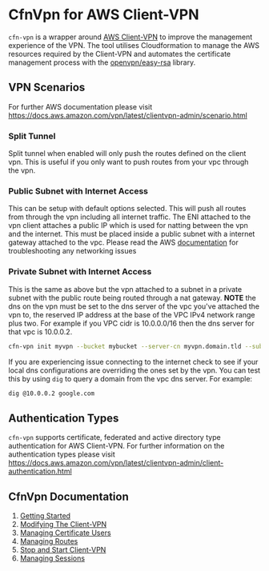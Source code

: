 # CfnVpn for AWS Client-VPN

`cfn-vpn` is a wrapper around [AWS Client-VPN](https://docs.aws.amazon.com/vpn/latest/clientvpn-admin/what-is.html) to improve the management experience of the VPN. The tool utilises Cloudformation to manage the AWS resources required by the Client-VPN and automates the certificate management process with the [openvpn/easy-rsa](https://github.com/OpenVPN/easy-rsa) library.

## VPN Scenarios 

For further AWS documentation please visit https://docs.aws.amazon.com/vpn/latest/clientvpn-admin/scenario.html

### Split Tunnel

Split tunnel when enabled will only push the routes defined on the client vpn. This is useful if you only want to push routes from your vpc through the vpn.

### Public Subnet with Internet Access

This can be setup with default options selected. This will push all routes from through the vpn including all internet traffic. The ENI attached to the vpn client attaches a public IP which is used for natting between the vpn and the internet. This must be placed inside a public subnet with a internet gateway attached to the vpc.
Please read the AWS [documentation](https://docs.aws.amazon.com/vpn/latest/clientvpn-admin/scenario-internet.html) for troubleshooting any networking issues

### Private Subnet with Internet Access

This is the same as above but the vpn attached to a subnet in a private subnet with the public route being routed through a nat gateway. **NOTE** the dns on the vpn must be set to the dns server of the vpc you've attached the vpn to, the reserved IP address at the base of the VPC IPv4 network range plus two. For example if you VPC cidr is 10.0.0.0/16 then the dns server for that vpc is 10.0.0.2.

```bash
cfn-vpn init myvpn --bucket mybucket --server-cn myvpn.domain.tld --subnet-id subnet-123456ab --dns-servers 10.0.0.2
```

If you are experiencing issue connecting to the internet check to see if your local dns configurations are overriding the ones set by the vpn. You can test this by using `dig` to query a domain from the vpc dns server. For example:

```bash
dig @10.0.0.2 google.com
```

## Authentication Types

`cfn-vpn` supports certificate, federated and active directory type authentication for AWS Client-VPN.
For further information on the authentication types please visit https://docs.aws.amazon.com/vpn/latest/clientvpn-admin/client-authentication.html

## CfnVpn Documentation

1. [Getting Started](getting-started.md)
2. [Modifying The Client-VPN](modifying.md)
3. [Managing Certificate Users](certificate-users.md)
4. [Managing Routes](routes.md)
5. [Stop and Start Client-VPN](scheduling.md)
6. [Managing Sessions](sessions.md)